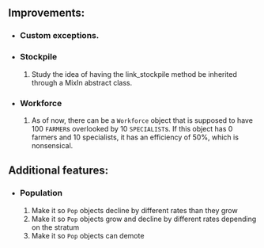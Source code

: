 ## Improvements:

- ### Custom exceptions.

- ### Stockpile
    1. Study the idea of having the link_stockpile method be inherited through a MixIn abstract class.

- ### Workforce
    1. As of now, there can be a `Workforce` object that is supposed to have 100 `FARMER`s overlooked by 10 `SPECIALIST`s. If this object has 0 farmers and 10 specialists, it has an efficiency of 50%, which is nonsensical.

## Additional features:
- ### Population
    1. Make it so `Pop` objects decline by different rates than they grow
    2. Make it so `Pop` objects grow and decline by different rates depending on the stratum
    3. Make it so `Pop` objects can demote
